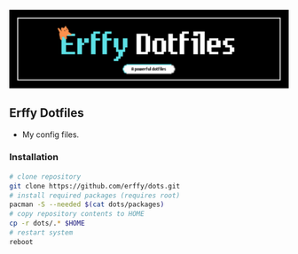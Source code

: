 ![](assets/banner.png)

## Erffy Dotfiles
- My config files.

### Installation
```sh
# clone repository
git clone https://github.com/erffy/dots.git
# install required packages (requires root)
pacman -S --needed $(cat dots/packages)
# copy repository contents to HOME
cp -r dots/.* $HOME
# restart system
reboot
```